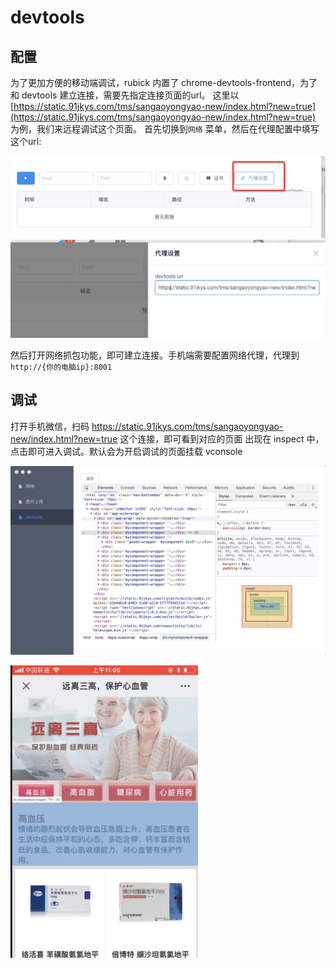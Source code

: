 # devtools
## 配置
为了更加方便的移动端调试，rubick 内置了 chrome-devtools-frontend，为了和 devtools 建立连接，需要先指定连接页面的url。
这里以 [https://static.91jkys.com/tms/sangaoyongyao-new/index.html?new=true](https://static.91jkys.com/tms/sangaoyongyao-new/index.html?new=true) 为例，我们来远程调试这个页面。
首先切换到`网络` 菜单，然后在代理配置中填写这个url:

![](../static/2.png)
![](../static/3.png)

然后打开网络抓包功能，即可建立连接。手机端需要配置网络代理，代理到 `http://{你的电脑ip}:8001` 

## 调试
打开手机微信，扫码 https://static.91jkys.com/tms/sangaoyongyao-new/index.html?new=true 这个连接，即可看到对应的页面
出现在 inspect 中，点击即可进入调试。默认会为开启调试的页面挂载 vconsole

![](../static/5.png)

<img src="../static/6.png" width="300" />
